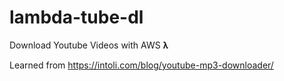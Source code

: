 # lambda-tube-dl
Download Youtube Videos with AWS &#120524;

Learned from https://intoli.com/blog/youtube-mp3-downloader/
